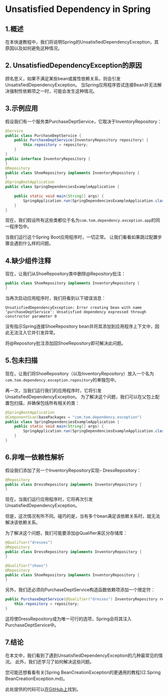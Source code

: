 # Unsatisfied Dependency in Spring

## 1.概述
在本快速教程中，我们将说明Spring的UnsatisfiedDependencyException，其原因以及如何避免这种情况。

## 2. UnsatisfiedDependencyException的原因
顾名思义，如果不满足某些bean或属性依赖关系，则会引发UnsatisfiedDependencyException。
当Spring应用程序尝试连接Bean并无法解决强制性依赖项之一时，可能会发生这种情况。

## 3.示例应用
假设我们有一个服务类PurchaseDeptService，它取决于InventoryRepository：

```java
@Service
public class PurchaseDeptService {
    public PurchaseDeptService(InventoryRepository repository) {
        this.repository = repository;
    }
}
public interface InventoryRepository {
}
@Repository
public class ShoeRepository implements InventoryRepository {
}
@SpringBootApplication
public class SpringDependenciesExampleApplication {
 
    public static void main(String[] args) {
        SpringApplication.run(SpringDependenciesExampleApplication.class, args);
    }
}
```
现在，我们假设所有这些类都位于名为`com.tom.dependency.exception.app`的同一程序包中。

当我们运行这个Spring Boot应用程序时，一切正常。 让我们看看如果跳过配置步骤会遇到什么样的问题。

## 4.缺少组件注释
现在，让我们从ShoeRepository类中删除@Repository批注：

```java
public class ShoeRepository implements InventoryRepository {
}
```

当再次启动应用程序时，我们将看到以下错误消息：

```
UnsatisfiedDependencyException: Error creating bean with name ‘purchaseDeptService': Unsatisfied dependency expressed through constructor parameter 0
```

没有指示Spring连接ShoeRepository bean并将其添加到应用程序上下文中，因此无法注入它并引发异常。

将@Repository批注添加回ShoeRepository即可解决此问题。

## 5.包未扫描
现在，让我们将ShoeRepository（以及InventoryRepository）放入一个名为`com.tom.dependency.exception.repository`的单独包中。

再一次，当我们运行我们的应用程序时，它将引发UnsatisfiedDependencyException。 为了解决这个问题，我们可以在父包上配置包扫描，并确保包括所有相关的类：

```java
@SpringBootApplication
@ComponentScan(basePackages = "com.tom.dependency.exception")
public class SpringDependenciesExampleApplication {
    public static void main(String[] args) {
        SpringApplication.run(SpringDependenciesExampleApplication.class, args);
    }
}
```

## 6.非唯一依赖性解析
假设我们添加了另一个InventoryRepository实现– DressRepository：

```java
@Repository
public class DressRepository implements InventoryRepository {
}
```

现在，当我们运行应用程序时，它将再次引发UnsatisfiedDependencyException。


但是，这次情况有所不同。碰巧的是，当有多个bean满足该依赖关系时，就无法解决该依赖关系。

为了解决这个问题，我们可能要添加@Qualifier来区分存储库：

```java
@Qualifier("dresses")
@Repository
public class DressRepository implements InventoryRepository {
}

@Qualifier("shoes")
@Repository
public class ShoeRepository implements InventoryRepository {
}
```

另外，我们还必须向PurchaseDeptService构造函数依赖项添加一个限定符：

```java
public PurchaseDeptService(@Qualifier("dresses") InventoryRepository repository) {
    this.repository = repository;
}
```

这将使DressRepository成为唯一可行的选项，Spring会将其注入PurchaseDeptService中。

## 7.结论
在本文中，我们看到了遇到UnsatisfiedDependencyException的几种最常见的情况。 此外，我们还学习了如何解决这些问题。

您可能还想看看有关[Spring BeanCreationException的更通用的教程](2.Spring BeanCreationException.md)。

此处提供的代码可以[在GitHub上](https://github.com/tomlxq/tutorials/tree/master/spring-modules/spring-di)找到。